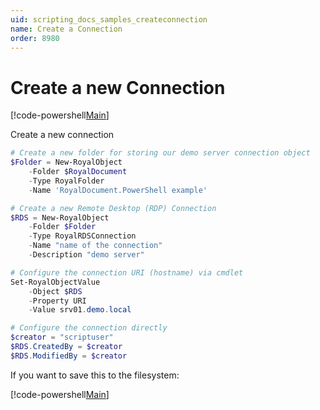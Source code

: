 ```yaml
---
uid: scripting_docs_samples_createconnection
name: Create a Connection
order: 8980
---
```


# Create a new Connection

[!code-powershell[Main](./_shared/create-doc.ps1)]

Create a new connection

```powershell
# Create a new folder for storing our demo server connection object
$Folder = New-RoyalObject 
    -Folder $RoyalDocument 
    -Type RoyalFolder 
    -Name 'RoyalDocument.PowerShell example'

# Create a new Remote Desktop (RDP) Connection
$RDS = New-RoyalObject 
    -Folder $Folder 
    -Type RoyalRDSConnection 
    -Name "name of the connection" 
    -Description "demo server"

# Configure the connection URI (hostname) via cmdlet
Set-RoyalObjectValue 
    -Object $RDS 
    -Property URI 
    -Value srv01.demo.local

# Configure the connection directly
$creator = "scriptuser"
$RDS.CreatedBy = $creator
$RDS.ModifiedBy = $creator
```

If you want to save this to the filesystem:

[!code-powershell[Main](./_shared/save-doc.ps1)]